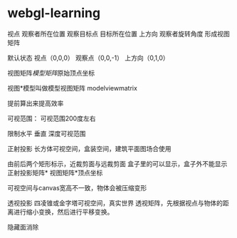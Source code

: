 # webgl-learning

视点 观察者所在位置
观察目标点 目标所在位置
上方向 观察者旋转角度
形成视图矩阵

默认状态 视点（0,0,0）
观察点（0,0,-1）
上方向（0,1,0）

视图矩阵*模型矩阵*原始顶点坐标

视图*模型叫做模型视图矩阵 modelviewmatrix

提前算出来提高效率

可视范围：
可视范围200度左右

限制水平 垂直 深度可视范围

正射投影
长方体可视空间，盒装空间，建筑平面图场合使用

由前后两个矩形标示，近裁剪面与远裁剪面
盒子里的可以显示，盒子外不能显示
正射投影矩阵* 视图矩阵*顶点坐标

可视空间与canvas宽高不一致，物体会被压缩变形

透视投影
四凌锥或金字塔可视空间，真实世界
透视矩阵，先根据视点与物体的距离进行缩小变换，然后进行平移变换。

隐藏面消除


















